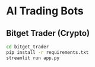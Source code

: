 # AI Trading Bots

## Bitget Trader (Crypto)
```bash
cd bitget_trader
pip install -r requirements.txt
streamlit run app.py